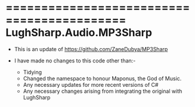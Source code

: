 ﻿===========================================
LughSharp.Audio.MP3Sharp
===========================================

- This is an update of https://github.com/ZaneDubya/MP3Sharp

- I have made no changes to this code other than:-

    - Tidying
    - Changed the namespace to honour Maponus, the God of Music.
    - Any necessary updates for more recent versions of C#
    - Any necessary changes arising from integrating the original with LughSharp


